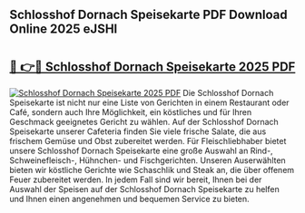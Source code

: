 ## Schlosshof Dornach Speisekarte PDF Download Online 2025 eJSHl

# <h2><a href="http://gc8oo11.nevu.top/?p=Schlosshof+Dornach+Speisekarte">🔗 👉🔴 Schlosshof Dornach Speisekarte 2025 PDF</a></h2>

[![Schlosshof Dornach Speisekarte 2025 PDF](https://i.imgur.com/dBaPXMq.png)](http://gc8oo11.nevu.top/?p=Schlosshof+Dornach+Speisekarte)
Die Schlosshof Dornach Speisekarte ist nicht nur eine Liste von Gerichten in einem Restaurant oder Café, sondern auch Ihre Möglichkeit, ein köstliches und für Ihren Geschmack geeignetes Gericht zu wählen. Auf der Schlosshof Dornach Speisekarte unserer Cafeteria finden Sie viele frische Salate, die aus frischem Gemüse und Obst zubereitet werden. Für Fleischliebhaber bietet unsere Schlosshof Dornach Speisekarte eine große Auswahl an Rind-, Schweinefleisch-, Hühnchen- und Fischgerichten. Unseren Auserwählten bieten wir köstliche Gerichte wie Schaschlik und Steak an, die über offenem Feuer zubereitet werden. In jedem Fall sind wir bereit, Ihnen bei der Auswahl der Speisen auf der Schlosshof Dornach Speisekarte zu helfen und Ihnen einen angenehmen und bequemen Service zu bieten.

